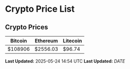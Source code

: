 # Crypto Price List

## Crypto Prices
| Bitcoin | Ethereum | Litecoin |
| ------- | -------- | -------- |
| $108906 | $2556.03 | $96.74 |
**Last Updated:** 2025-05-24 14:54 UTC
**Last Updated:** $DATE$
